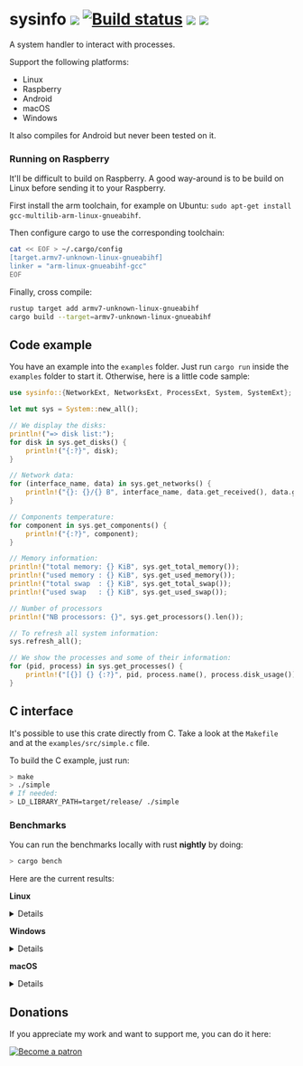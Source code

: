 # sysinfo [![][img_travis-ci]][travis-ci] [![Build status](https://ci.appveyor.com/api/projects/status/nhep876b3legunwd/branch/master?svg=true)](https://ci.appveyor.com/project/GuillaumeGomez/sysinfo/branch/master) [![][img_crates]][crates] [![][img_doc]][doc]

[img_travis-ci]: https://api.travis-ci.org/GuillaumeGomez/sysinfo.png?branch=master
[img_crates]: https://img.shields.io/crates/v/sysinfo.svg
[img_doc]: https://img.shields.io/badge/rust-documentation-blue.svg

[travis-ci]: https://travis-ci.org/GuillaumeGomez/sysinfo
[crates]: https://crates.io/crates/sysinfo
[doc]: https://docs.rs/sysinfo/

A system handler to interact with processes.

Support the following platforms:

 * Linux
 * Raspberry
 * Android
 * macOS
 * Windows

It also compiles for Android but never been tested on it.

### Running on Raspberry

It'll be difficult to build on Raspberry. A good way-around is to be build on Linux before sending it to your Raspberry.

First install the arm toolchain, for example on Ubuntu: `sudo apt-get install gcc-multilib-arm-linux-gnueabihf`.

Then configure cargo to use the corresponding toolchain:

```bash
cat << EOF > ~/.cargo/config
[target.armv7-unknown-linux-gnueabihf]
linker = "arm-linux-gnueabihf-gcc"
EOF
```

Finally, cross compile:

```bash
rustup target add armv7-unknown-linux-gnueabihf
cargo build --target=armv7-unknown-linux-gnueabihf
```

## Code example

You have an example into the `examples` folder. Just run `cargo run` inside the `examples` folder to start it. Otherwise, here is a little code sample:

```rust
use sysinfo::{NetworkExt, NetworksExt, ProcessExt, System, SystemExt};

let mut sys = System::new_all();

// We display the disks:
println!("=> disk list:");
for disk in sys.get_disks() {
    println!("{:?}", disk);
}

// Network data:
for (interface_name, data) in sys.get_networks() {
    println!("{}: {}/{} B", interface_name, data.get_received(), data.get_transmitted());
}

// Components temperature:
for component in sys.get_components() {
    println!("{:?}", component);
}

// Memory information:
println!("total memory: {} KiB", sys.get_total_memory());
println!("used memory : {} KiB", sys.get_used_memory());
println!("total swap  : {} KiB", sys.get_total_swap());
println!("used swap   : {} KiB", sys.get_used_swap());

// Number of processors
println!("NB processors: {}", sys.get_processors().len());

// To refresh all system information:
sys.refresh_all();

// We show the processes and some of their information:
for (pid, process) in sys.get_processes() {
    println!("[{}] {} {:?}", pid, process.name(), process.disk_usage());
}
```

## C interface

It's possible to use this crate directly from C. Take a look at the `Makefile` and at the `examples/src/simple.c` file.

To build the C example, just run:

```bash
> make
> ./simple
# If needed:
> LD_LIBRARY_PATH=target/release/ ./simple
```

### Benchmarks

You can run the benchmarks locally with rust **nightly** by doing:

```bash
> cargo bench
```

Here are the current results:

**Linux**

<details>

```text
test bench_new                     ... bench:     182,536 ns/iter (+/- 21,074)
test bench_new_all                 ... bench:  19,911,714 ns/iter (+/- 1,612,109)
test bench_refresh_all             ... bench:   5,649,643 ns/iter (+/- 444,129)
test bench_refresh_components      ... bench:      25,293 ns/iter (+/- 1,748)
test bench_refresh_components_list ... bench:     382,331 ns/iter (+/- 31,620)
test bench_refresh_cpu             ... bench:      13,633 ns/iter (+/- 1,135)
test bench_refresh_disks           ... bench:       2,509 ns/iter (+/- 75)
test bench_refresh_disks_list      ... bench:      51,488 ns/iter (+/- 5,470)
test bench_refresh_memory          ... bench:      12,941 ns/iter (+/- 3,023)
test bench_refresh_networks        ... bench:     256,506 ns/iter (+/- 37,196)
test bench_refresh_networks_list   ... bench:     266,751 ns/iter (+/- 54,535)
test bench_refresh_process         ... bench:     117,372 ns/iter (+/- 8,732)
test bench_refresh_processes       ... bench:   5,125,929 ns/iter (+/- 560,050)
test bench_refresh_system          ... bench:      52,526 ns/iter (+/- 6,786)
test bench_refresh_users_list      ... bench:   2,479,582 ns/iter (+/- 1,063,982)
```
</details>

**Windows**

<details>

```text
test bench_new                     ... bench:   7,335,755 ns/iter (+/- 469,000)
test bench_new_all                 ... bench:  32,233,480 ns/iter (+/- 1,567,239)
test bench_refresh_all             ... bench:   1,433,015 ns/iter (+/- 126,322)
test bench_refresh_components      ... bench:           1 ns/iter (+/- 0)
test bench_refresh_components_list ... bench:   9,835,060 ns/iter (+/- 407,072)
test bench_refresh_cpu             ... bench:      33,873 ns/iter (+/- 2,177)
test bench_refresh_disks           ... bench:      58,951 ns/iter (+/- 6,128)
test bench_refresh_disks_list      ... bench:     125,199 ns/iter (+/- 2,741)
test bench_refresh_memory          ... bench:       1,004 ns/iter (+/- 56)
test bench_refresh_networks        ... bench:      39,013 ns/iter (+/- 2,676)
test bench_refresh_networks_list   ... bench:   1,341,850 ns/iter (+/- 78,258)
test bench_refresh_process         ... bench:       2,116 ns/iter (+/- 58)
test bench_refresh_processes       ... bench:   1,032,447 ns/iter (+/- 57,695)
test bench_refresh_system          ... bench:      35,374 ns/iter (+/- 3,200)
test bench_refresh_users_list      ... bench:   3,321,140 ns/iter (+/- 135,160)
```
</details>

**macOS**

<details>

```text
test bench_new                     ... bench:      86,404 ns/iter (+/- 9,402)
test bench_new_all                 ... bench:  21,123,771 ns/iter (+/- 570,722)
test bench_refresh_all             ... bench:   1,757,683 ns/iter (+/- 203,234)
test bench_refresh_components      ... bench:     325,560 ns/iter (+/- 41,068)
test bench_refresh_components_list ... bench:     989,827 ns/iter (+/- 221,093)
test bench_refresh_cpu             ... bench:       8,535 ns/iter (+/- 487)
test bench_refresh_disks           ... bench:         939 ns/iter (+/- 33)
test bench_refresh_disks_lists     ... bench:      25,093 ns/iter (+/- 2,080)
test bench_refresh_memory          ... bench:       2,174 ns/iter (+/- 55)
test bench_refresh_networks        ... bench:     181,558 ns/iter (+/- 7,325)
test bench_refresh_networks_list   ... bench:     180,410 ns/iter (+/- 2,414)
test bench_refresh_process         ... bench:       5,570 ns/iter (+/- 431)
test bench_refresh_processes       ... bench:     683,455 ns/iter (+/- 14,995)
test bench_refresh_system          ... bench:     362,875 ns/iter (+/- 172,547)
test bench_refresh_users_list      ... bench:  16,783,834 ns/iter (+/- 465,111)
```
</details>

## Donations

If you appreciate my work and want to support me, you can do it here:

[![Become a patron](https://c5.patreon.com/external/logo/become_a_patron_button.png)](https://www.patreon.com/GuillaumeGomez)
